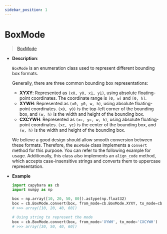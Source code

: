 ```yaml
---
sidebar_position: 1
---
```


# BoxMode

> [BoxMode](https://github.com/DocsaidLab/Capybara/blob/975d62fba4f76db59e715c220f7a2af5ad8d050e/capybara/structures/boxes.py#L26)

- **Description**:

  `BoxMode` is an enumeration class used to represent different bounding box formats.

  Generally, there are three common bounding box representations:

  - **XYXY**: Represented as `(x0, y0, x1, y1)`, using absolute floating-point coordinates. The coordinate range is `[0, w]` and `[0, h]`.
  - **XYWH**: Represented as `(x0, y0, w, h)`, using absolute floating-point coordinates. `(x0, y0)` is the top-left corner of the bounding box, and `(w, h)` is the width and height of the bounding box.
  - **CXCYWH**: Represented as `(xc, yc, w, h)`, using absolute floating-point coordinates. `(xc, yc)` is the center of the bounding box, and `(w, h)` is the width and height of the bounding box.

  We believe a good design should allow smooth conversion between these formats. Therefore, the `BoxMode` class implements a `convert` method for this purpose. You can refer to the following example for usage. Additionally, this class also implements an `align_code` method, which accepts case-insensitive strings and converts them to uppercase representation.

- **Example**

  ```python
  import capybara as cb
  import numpy as np

  box = np.array([10, 20, 50, 80]).astype(np.float32)
  box = cb.BoxMode.convert(box, from_mode=cb.BoxMode.XYXY, to_mode=cb.BoxMode.XYWH)
  # >>> array([10, 20, 40, 60])

  # Using string to represent the mode
  box = cb.BoxMode.convert(box, from_mode='XYWH', to_mode='CXCYWH')
  # >>> array([30, 50, 40, 60])
  ```
